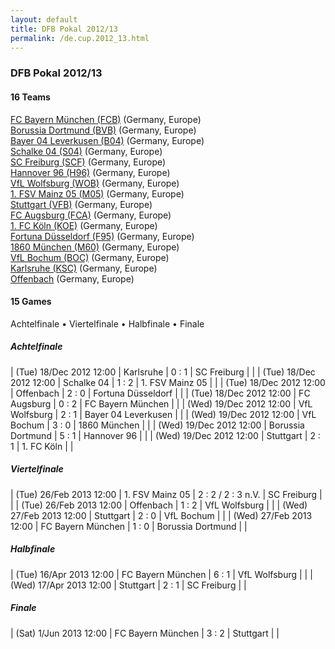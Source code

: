 ```yaml
---
layout: default
title: DFB Pokal 2012/13
permalink: /de.cup.2012_13.html
---
```




### DFB Pokal 2012/13


#### 16 Teams


[FC Bayern München (FCB)](de.html#bayern)  (Germany, Europe) <br>
[Borussia Dortmund (BVB)](de.html#dortmund)  (Germany, Europe) <br>
[Bayer 04 Leverkusen (B04)](de.html#leverkusen)  (Germany, Europe) <br>
[Schalke 04 (S04)](de.html#schalke)  (Germany, Europe) <br>
[SC Freiburg (SCF)](de.html#freiburg)  (Germany, Europe) <br>
[Hannover 96 (H96)](de.html#hannover)  (Germany, Europe) <br>
[VfL Wolfsburg (WOB)](de.html#wolfsburg)  (Germany, Europe) <br>
[1. FSV Mainz 05 (M05)](de.html#mainz)  (Germany, Europe) <br>
[Stuttgart (VFB)](de.html#stuttgart)  (Germany, Europe) <br>
[FC Augsburg (FCA)](de.html#augsburg)  (Germany, Europe) <br>
[1. FC Köln (KOE)](de.html#koeln)  (Germany, Europe) <br>
[Fortuna Düsseldorf (F95)](de.html#duesseldorf)  (Germany, Europe) <br>
[1860 München (M60)](de.html#tsvmuenchen)  (Germany, Europe) <br>
[VfL Bochum (BOC)](de.html#bochum)  (Germany, Europe) <br>
[Karlsruhe (KSC)](de.html#karlsruhe)  (Germany, Europe) <br>
[Offenbach](de.html#offenbach)  (Germany, Europe) <br>



 



#### 15 Games

 Achtelfinale •  Viertelfinale •  Halbfinale •  Finale



##### Achtelfinale 


| (Tue) 18/Dec 2012 12:00 | Karlsruhe | 0 : 1 | SC Freiburg |  |
| (Tue) 18/Dec 2012 12:00 | Schalke 04 | 1 : 2 | 1. FSV Mainz 05 |  |
| (Tue) 18/Dec 2012 12:00 | Offenbach | 2 : 0 | Fortuna Düsseldorf |  |
| (Tue) 18/Dec 2012 12:00 | FC Augsburg | 0 : 2 | FC Bayern München |  |
| (Wed) 19/Dec 2012 12:00 | VfL Wolfsburg | 2 : 1 | Bayer 04 Leverkusen |  |
| (Wed) 19/Dec 2012 12:00 | VfL Bochum | 3 : 0 | 1860 München |  |
| (Wed) 19/Dec 2012 12:00 | Borussia Dortmund | 5 : 1 | Hannover 96 |  |
| (Wed) 19/Dec 2012 12:00 | Stuttgart | 2 : 1 | 1. FC Köln |  |

##### Viertelfinale 


| (Tue) 26/Feb 2013 12:00 | 1. FSV Mainz 05 | 2 : 2 / 2 : 3 n.V. | SC Freiburg |  |
| (Tue) 26/Feb 2013 12:00 | Offenbach | 1 : 2 | VfL Wolfsburg |  |
| (Wed) 27/Feb 2013 12:00 | Stuttgart | 2 : 0 | VfL Bochum |  |
| (Wed) 27/Feb 2013 12:00 | FC Bayern München | 1 : 0 | Borussia Dortmund |  |

##### Halbfinale 


| (Tue) 16/Apr 2013 12:00 | FC Bayern München | 6 : 1 | VfL Wolfsburg |  |
| (Wed) 17/Apr 2013 12:00 | Stuttgart | 2 : 1 | SC Freiburg |  |

##### Finale 


| (Sat) 1/Jun 2013 12:00 | FC Bayern München | 3 : 2 | Stuttgart |  |
